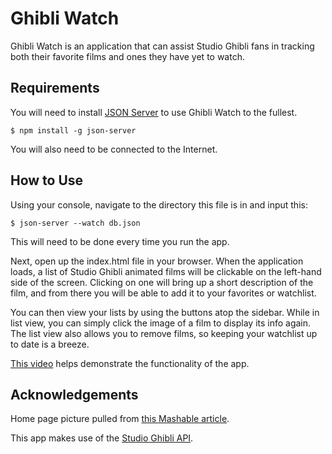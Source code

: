 # Ghibli Watch

Ghibli Watch is an application that can assist Studio Ghibli fans in tracking both their favorite films and ones they have yet to watch.

## Requirements

You will need to install [JSON Server](https://www.npmjs.com/package/json-server) to use Ghibli Watch to the fullest.

```console
$ npm install -g json-server
```

You will also need to be connected to the Internet.

## How to Use

Using your console, navigate to the directory this file is in and input this:

```console
$ json-server --watch db.json
```

This will need to be done every time you run the app.

Next, open up the index.html file in your browser.
When the application loads, a list of Studio Ghibli animated films will be clickable on the left-hand side of the screen.
Clicking on one will bring up a short description of the film, and from there you will be able to add it to your favorites or watchlist.

You can then view your lists by using the buttons atop the sidebar. While in list view, you can simply click the image of a film to display its info again. The list view also allows you to remove films, so keeping your watchlist up to date is a breeze.

[This video](https://youtu.be/GUnEGkP5Dsg) helps demonstrate the functionality of the app.

## Acknowledgements

Home page picture pulled from [this Mashable article](https://mashable.com/article/studio-ghibli-theme-park-japan-november).

This app makes use of the [Studio Ghibli API](https://www.npmjs.com/package/json-server).